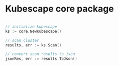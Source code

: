 # Kubescape core package

```go

// initialize kubescape
ks := core.NewKubescape() 

// scan cluster
results, err := ks.Scan()

// convert scan results to json 
jsonRes, err := results.ToJson() 

```